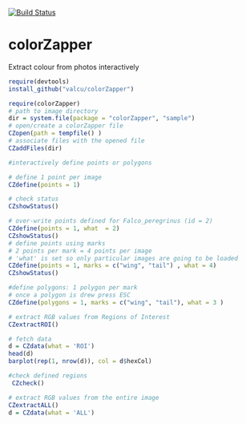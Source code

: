 [![Build Status](https://travis-ci.org/valcu/colorZapper.svg?branch=master)](https://travis-ci.org/valcu/colorZapper)

colorZapper
===========
Extract colour from photos interactively

```R
require(devtools)
install_github("valcu/colorZapper")
```

```R
require(colorZapper)
# path to image directory
dir = system.file(package = "colorZapper", "sample")
# open/create a colorZapper file
CZopen(path = tempfile() )
# associate files with the opened file
CZaddFiles(dir)
```

```R
#interactively define points or polygons

# define 1 point per image
CZdefine(points = 1)

# check status
CZshowStatus()

# over-write points defined for Falco_peregrinus (id = 2)
CZdefine(points = 1, what  = 2)
CZshowStatus()
# define points using marks
# 2 points per mark = 4 points per image
# 'what' is set so only particular images are going to be loaded
CZdefine(points = 1, marks = c("wing", "tail") , what = 4)
CZshowStatus()

#define polygons: 1 polygon per mark
# once a polygon is drew press ESC 
CZdefine(polygons = 1, marks = c("wing", "tail"), what = 3 )
```

```R
# extract RGB values from Regions of Interest
CZextractROI()

# fetch data
d = CZdata(what = 'ROI')
head(d)
barplot(rep(1, nrow(d)), col = d$hexCol)

#check defined regions
 CZcheck()
```

```R
# extract RGB values from the entire image
CZextractALL()
d = CZdata(what = 'ALL')
```















